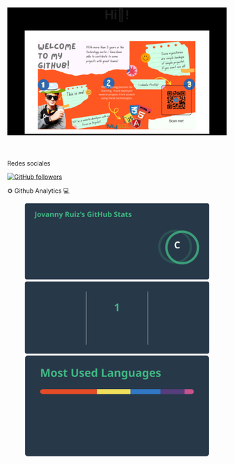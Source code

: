 <header style="background-color:black;">
  <h1>Hi👋!</h1>
  <figure>
    <img src="./Hi, (1).png" alt="">
  </figure>
</header>

<p>Redes sociales</p>

[![GitHub followers](https://img.shields.io/github/followers/TropikoW?style=social)](https://github.com/TropikoW)

<main>
  <div>
    <p> ⚙ Github Analytics 💻</p>
    <figure>
      <img src="./api.svg" alt="github readme stat generator github stat">
      <img src="./api(2).svg" alt="github readme stat generator github contribuitions">
      <img src="./api(3).svg" alt="github readme stat generator github languages">
    </figure>
  </div>
</main>
